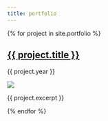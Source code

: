 ```yaml
---
title: portfolio
---
```


<div>
  {% for project in site.portfolio %}
  <div>
    <h2>
			<a href="{{ project.url }}">{{ project.title }}</a>
		</h2>
    <p>{{ project.year }}</p>
    <a href="{{ project.url }}">
			<img src="/assets/images/project/{{ project.thumbnail }}" class="img-portfolio">
		</a>
    <p>{{ project.excerpt }}</p>
  </div>
  {% endfor %}
</div>
